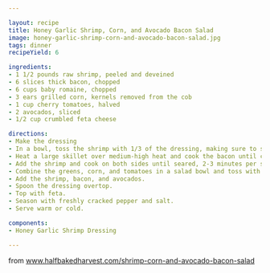```yaml
---

layout: recipe
title: Honey Garlic Shrimp, Corn, and Avocado Bacon Salad
image: honey-garlic-shrimp-corn-and-avocado-bacon-salad.jpg
tags: dinner
recipeYield: 6

ingredients:
- 1 1/2 pounds raw shrimp, peeled and deveined
- 6 slices thick bacon, chopped
- 6 cups baby romaine, chopped
- 3 ears grilled corn, kernels removed from the cob
- 1 cup cherry tomatoes, halved
- 2 avocados, sliced
- 1/2 cup crumbled feta cheese

directions:
- Make the dressing
- In a bowl, toss the shrimp with 1/3 of the dressing, making sure to scoop up a good amount of the garlic. Marinade for 10 minutes.
- Heat a large skillet over medium-high heat and cook the bacon until crisp. Remove the bacon from the pan.
- Add the shrimp and cook on both sides until seared, 2-3 minutes per side. Remove from the heat.
- Combine the greens, corn, and tomatoes in a salad bowl and toss with a little dressing.
- Add the shrimp, bacon, and avocados.
- Spoon the dressing overtop.
- Top with feta.
- Season with freshly cracked pepper and salt.
- Serve warm or cold.

components:
- Honey Garlic Shrimp Dressing

---
```

from www.halfbakedharvest.com/shrimp-corn-and-avocado-bacon-salad
